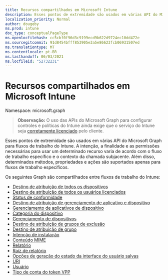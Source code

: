```yaml
---
title: Recursos compartilhados em Microsoft Intune
description: Esses pontos de extremidade são usados em várias API do Microsoft Graph para fluxos de trabalho do Intune.  A intenção, a finalidade e as permissões necessárias para usar um determinado recurso varia de acordo com o fluxo de trabalho específico e o contexto da chamada subjacente.  Além disso, determinados métodos, propriedades e ações são suportados apenas para fluxos de trabalho específicos.
localization_priority: Normal
author: dougeby
ms.prod: intune
doc_type: conceptualPageType
ms.openlocfilehash: cc5cbf0f96d3c9199ecd9b622d9724ec10dd472e
ms.sourcegitcommit: 91d8454bfff853905e3a5e86623fcb06931507ed
ms.translationtype: MT
ms.contentlocale: pt-BR
ms.lasthandoff: 06/03/2021
ms.locfileid: "52732231"
---
```

# <a name="shared-resources-in-microsoft-intune"></a>Recursos compartilhados em Microsoft Intune

Namespace: microsoft.graph

> **Observação:** O uso das APIs do Microsoft Graph para configurar controles e políticas do Intune ainda exige que o serviço do Intune seja [corretamente licenciado](https://www.microsoft.com/en-us/cloud-platform/microsoft-intune-pricing) pelo cliente.

Esses pontos de extremidade são usados em várias API do Microsoft Graph para fluxos de trabalho do Intune.  A intenção, a finalidade e as permissões necessárias para usar um determinado recurso varia de acordo com o fluxo de trabalho específico e o contexto da chamada subjacente.  Além disso, determinados métodos, propriedades e ações são suportados apenas para fluxos de trabalho específicos.

Os seguintes Graph são compartilhados entre fluxos de trabalho do Intune:  

- [Destino de atribuição de todos os dispositivos](intune-shared-alldevicesassignmenttarget.md)
- [Destino de atribuição de todos os usuários licenciados](intune-shared-alllicensedusersassignmenttarget.md)
- [Status de conformidade](intune-shared-compliancestatus.md)
- [Destino de atribuição de gerenciamento de aplicativo e dispositivo](intune-shared-deviceandappmanagementassignmenttarget.md)
- [Gerenciamento de aplicativos de dispositivo](intune-shared-deviceappmanagement.md)
- [Categoria do dispositivo](intune-shared-devicecategory.md)
- [Gerenciamento de dispositivos](intune-shared-devicemanagement.md)
- [Destino de atribuição de grupos de exclusão](intune-shared-exclusiongroupassignmenttarget.md)
- [Destino de atribuição de grupo](intune-shared-groupassignmenttarget.md)
- [Intenção de instalação](intune-shared-installintent.md)
- [Conteúdo MIME](intune-shared-mimecontent.md)
- [Relatório](intune-shared-report.md)
- [Raiz de relatório](intune-shared-reportroot.md)
- [Opções de geração do estado da interface do usuário salvas](intune-shared-saveduistategenerationoptions.md)
- [URI](intune-shared-uri.md)
- [Usuário](intune-shared-user.md)
- [Tipo de conta do token VPP](intune-shared-vpptokenaccounttype.md)






